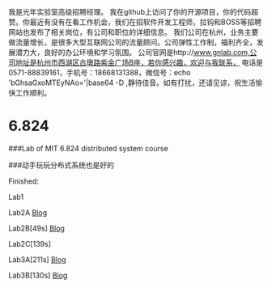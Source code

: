 我是光年实验室高级招聘经理。
我在github上访问了你的开源项目，你的代码超赞。你最近有没有在看工作机会，我们在招软件开发工程师，拉钩和BOSS等招聘网站也发布了相关岗位，有公司和职位的详细信息。
我们公司在杭州，业务主要做流量增长，是很多大型互联网公司的流量顾问。公司弹性工作制，福利齐全，发展潜力大，良好的办公环境和学习氛围。
公司官网是http://www.gnlab.com,公司地址是杭州市西湖区古墩路紫金广场B座，若你感兴趣，欢迎与我联系，
电话是0571-88839161，手机号：18668131388，微信号：echo 'bGhsaGxoMTEyNAo='|base64 -D ,静待佳音。如有打扰，还请见谅，祝生活愉快工作顺利。

# 6.824

###Lab of MIT 6.824 distributed system course

###动手玩玩分布式系统也是好的

Finished: 

Lab1 

Lab2A [Blog](https://ricwithyou.blogspot.com/2019/01/chinese-6824-lab-2-1.html)

Lab2B[49s] [Blog](https://ricwithyou.blogspot.com/2019/01/6824-lab-2-2.html)

Lab2C[139s] 

Lab3A[211s] [Blog](https://ricwithyou.blogspot.com/2019/02/6824-lab-3-1-fault-tolerant-keyvalue.html)

Lab3B[130s] [Blog](https://ricwithyou.blogspot.com/2019/03/6824-lab-3-2-keyvalue-service-with-log.html)
